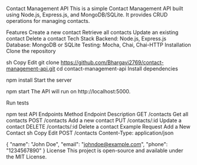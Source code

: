 Contact Management API
This is a simple Contact Management API built using Node.js, Express.js, and MongoDB/SQLite. It provides CRUD operations for managing contacts.

Features
Create a new contact
Retrieve all contacts
Update an existing contact
Delete a contact
Tech Stack
Backend: Node.js, Express.js
Database: MongoDB or SQLite
Testing: Mocha, Chai, Chai-HTTP
Installation
Clone the repository

sh
Copy
Edit
git clone https://github.com/Bhargavi2769/contact-management-api.git
cd contact-management-api
Install dependencies


npm install
Start the server

npm start
The API will run on http://localhost:5000.

Run tests


npm test
API Endpoints
Method	Endpoint	Description
GET	/contacts	Get all contacts
POST	/contacts	Add a new contact
PUT	/contacts/:id	Update a contact
DELETE	/contacts/:id	Delete a contact
Example Request
Add a New Contact
sh
Copy
Edit
POST /contacts
Content-Type: application/json

{
  "name": "John Doe",
  "email": "johndoe@example.com",
  "phone": "1234567890"
}
License
This project is open-source and available under the MIT License.
